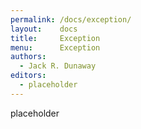 ```yaml
---
permalink: /docs/exception/
layout:    docs
title:     Exception
menu:      Exception
authors:
  - Jack R. Dunaway
editors:
  - placeholder
---
```


placeholder
